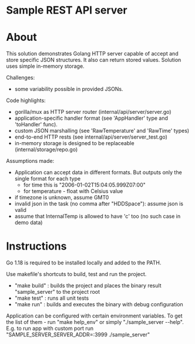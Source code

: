 # Sample REST API server

# About

This solution demonstrates Golang HTTP server capable of accept and store specific JSON structures. It also can return stored values.
Solution uses simple in-memory storage.

Challenges:
* some variability possible in provided JSONs.

Code highlights:
* gorilla/mux as HTTP server router (internal/api/server/server.go)
* application-specific handler format (see 'AppHandler' type and 'toHandler' func).
* custom JSON marshalling (see 'RawTemperature' and 'RawTime' types)
* end-to-end HTTP rests (see internal/api/server/server_test.go)
* in-memory storage is designed to be replaceable (internal/storage/repo.go)


Assumptions made:

* Application can accept data in different formats. But outputs only the single format for each type
    * for time this is "2006-01-02T15:04:05.999Z07:00"
    * for temperature - float with Celsius value
* if timezone is unknown, assume GMT0
* invalid json in the task (no comma after "HDDSpace"): assume json is valid
* assume that InternalTemp is allowed to have 'c' too (no such case in demo data)

# Instructions

Go 1.18 is required to be installed locally and added to the PATH.

Use makefile's shortcuts to build, test and run the project.
* "make build" : builds the project and places the binary result "sample_server" to the project root
* "make test"  : runs all unit tests
* "make run"   : builds and executes the binary with debug configuration

Application can be configured with certain environment variables. To get the list of them - run "make help_env" or simply "./sample_server --help". E.g. to run app with custom port run "SAMPLE_SERVER_SERVER_ADDR=:3999 ./sample_server"

